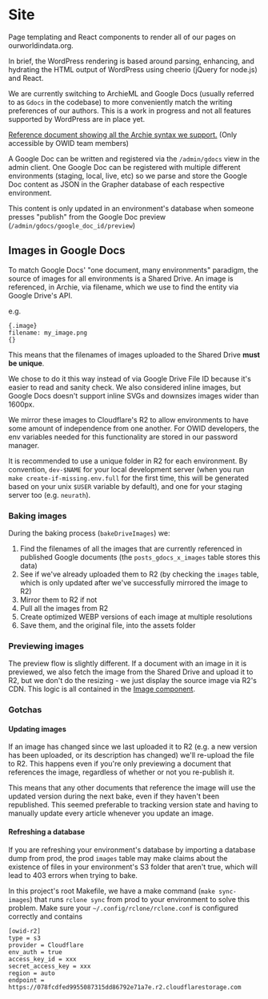 # Site

Page templating and React components to render all of our pages on ourworldindata.org.

In brief, the WordPress rendering is based around parsing, enhancing, and hydrating the HTML output of WordPress using cheerio (jQuery for node.js) and React.

We are currently switching to ArchieML and Google Docs (usually referred to as `Gdocs` in the codebase) to more conveniently match the writing preferences of our authors. This is a work in progress and not all features supported by WordPress are in place yet.

[Reference document showing all the Archie syntax we support.](https://docs.google.com/document/d/1OLoTWloy4VecOjKTjB1wLV6tEphHJIMXfexrf1ZYJzU/edit) (Only accessible by OWID team members)

A Google Doc can be written and registered via the `/admin/gdocs` view in the admin client. One Google Doc can be registered with multiple different environments (staging, local, live, etc) so we parse and store the Google Doc content as JSON in the Grapher database of each respective environment.

This content is only updated in an environment's database when someone presses "publish" from the Google Doc preview (`/admin/gdocs/google_doc_id/preview`)

## Images in Google Docs

To match Google Docs' "one document, many environments" paradigm, the source of images for all environments is a Shared Drive. An image is referenced, in Archie, via filename, which we use to find the entity via Google Drive's API.

e.g.

```
{.image}
filename: my_image.png
{}
```

This means that the filenames of images uploaded to the Shared Drive **must be unique**.

We chose to do it this way instead of via Google Drive File ID because it's easier to read and sanity check. We also considered inline images, but Google Docs doesn't support inline SVGs and downsizes images wider than 1600px.

We mirror these images to Cloudflare's R2 to allow environments to have some amount of independence from one another. For OWID developers, the env variables needed for this functionality are stored in our password manager.

It is recommended to use a unique folder in R2 for each environment. By convention, `dev-$NAME` for your local development server (when you run `make create-if-missing.env.full` for the first time, this will be generated based on your unix `$USER` variable by default), and one for your staging server too (e.g. `neurath`).

### Baking images

During the baking process (`bakeDriveImages`) we:

1. Find the filenames of all the images that are currently referenced in published Google documents (the `posts_gdocs_x_images` table stores this data)
2. See if we've already uploaded them to R2 (by checking the `images` table, which is only updated after we've successfully mirrored the image to R2)
3. Mirror them to R2 if not
4. Pull all the images from R2
5. Create optimized WEBP versions of each image at multiple resolutions
6. Save them, and the original file, into the assets folder

### Previewing images

The preview flow is slightly different. If a document with an image in it is previewed, we also fetch the image from the Shared Drive and upload it to R2, but we don't do the resizing - we just display the source image via R2's CDN. This logic is all contained in the [Image component](gdocs/Image.tsx).

### Gotchas

#### Updating images

If an image has changed since we last uploaded it to R2 (e.g. a new version has been uploaded, or its description has changed) we'll re-upload the file to R2. This happens even if you're only previewing a document that references the image, regardless of whether or not you re-publish it.

This means that any other documents that reference the image will use the updated version during the next bake, even if they haven't been republished. This seemed preferable to tracking version state and having to manually update every article whenever you update an image.

#### Refreshing a database

If you are refreshing your environment's database by importing a database dump from prod, the prod `images` table may make claims about the existence of files in your environment's S3 folder that aren't true, which will lead to 403 errors when trying to bake.

In this project's root Makefile, we have a make command (`make sync-images`) that runs `rclone sync` from prod to your environment to solve this problem. Make sure your `~/.config/rclone/rclone.conf` is configured correctly and contains

```
[owid-r2]
type = s3
provider = Cloudflare
env_auth = true
access_key_id = xxx
secret_access_key = xxx
region = auto
endpoint = https://078fcdfed9955087315dd86792e71a7e.r2.cloudflarestorage.com
```
